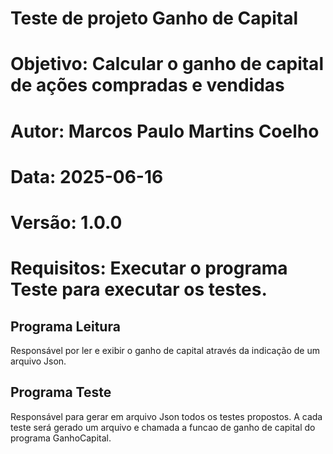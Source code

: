 # Teste de projeto Ganho de Capital
# Objetivo: Calcular o ganho de capital de ações compradas e vendidas
# Autor: Marcos Paulo Martins Coelho
# Data: 2025-06-16	
# Versão: 1.0.0
# Requisitos: Executar o programa Teste para executar os testes.

## Programa Leitura
Responsável por ler e exibir o ganho de capital através da indicação de um arquivo Json.

## Programa Teste
Responsável para gerar em arquivo Json todos os testes propostos.
A cada teste será gerado um arquivo e chamada a funcao de ganho de capital do programa GanhoCapital.
